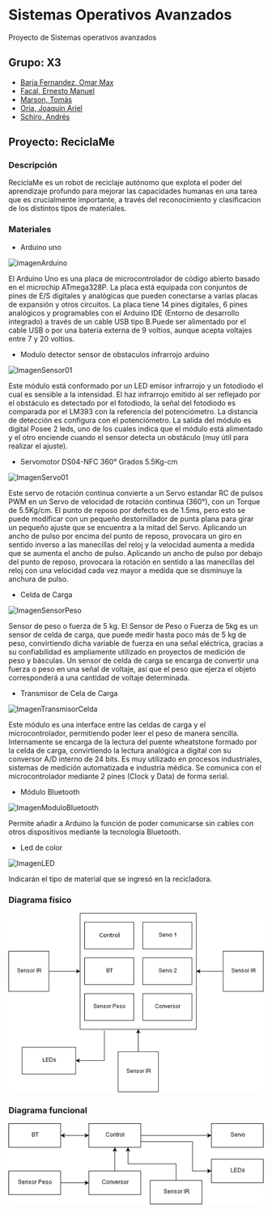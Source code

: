 Sistemas Operativos Avanzados
===============================
Proyecto de Sistemas operativos avanzados

Grupo: X3 <br /> 
-----------
* [Barja Fernandez, Omar Max](https://github.com/omx17)<br /> 
* [Facal, Ernesto Manuel](https://github.com/ErnestoFacal)<br />
* [Marson, Tomás](https://github.com/tomimarson)
* [Oria, Joaquín Ariel](https://github.com/OriaJoaquin)<br /> 
* [Schiro, Andrés](https://github.com/ASchiro7)<br /> 

Proyecto: ReciclaMe<br /> 
---------
### Descripción

ReciclaMe es un robot de reciclaje autónomo que explota el poder del aprendizaje profundo para mejorar las capacidades humanas en una tarea que es crucialmente importante, a través del reconocimiento y clasificacion de los distintos tipos de materiales.

### Materiales

* Arduino uno 

![imagenArduino](https://imgs.clipartwiki.com/clipimg/small/162-1623636_this-is-a-small-microcontroller-that-you-can.png)

El Arduino Uno es una placa de microcontrolador de código abierto basado en el microchip ATmega328P. La placa está equipada con conjuntos de pines de E/S digitales y analógicas que pueden conectarse a varias placas de expansión y otros circuitos. La placa tiene 14 pines digitales, 6 pines analógicos y programables con el Arduino IDE (Entorno de desarrollo integrado) a través de un cable USB tipo B.Puede ser alimentado por el cable USB o por una batería externa de 9 voltios, aunque acepta voltajes entre 7 y 20 voltios.


* Modulo detector sensor de obstaculos infrarrojo arduino 

![ImagenSensor01](https://www.luisllamas.es/wp-content/uploads/2016/06/arduino-detector-obstaculos-infrarrojos-componente.png)

Este módulo está conformado por un LED emisor infrarrojo y un fotodiodo el cual es sensible a la intensidad. El haz infrarrojo emitido al ser reflejado por el obstáculo es detectado por el fotodiodo, la señal del fotodiodo es comparada por el LM393 con la referencia del potenciómetro. La distancia de detección es configura con el potenciómetro. La salida del módulo es digital
Posee 2 leds, uno de los cuales indica que el módulo está alimentado y el otro enciende cuando el sensor detecta un obstáculo (muy útil para realizar el ajuste).


* Servomotor DS04-NFC 360° Grados 5.5Kg-cm

![ImagenServo01](https://afel.cl/content/uploads/servomotor-ds04-nfc.jpg)

Este servo de rotación continua convierte a un Servo estandar RC de pulsos PWM en un Servo de velocidad de rotación continua (360°), con un Torque de 5.5Kg/cm.
El punto de reposo por defecto es de 1.5ms, pero esto se puede modificar con un pequeño destornillador de punta plana para girar un pequeño ajuste que se encuentra a la mitad del Servo.
Aplicando un ancho de pulso por encima del punto de reposo, provocara un giro en sentido inverso a las manecillas del reloj y la velocidad aumenta a medida que se aumenta el ancho de pulso. 
Aplicando un ancho de pulso por debajo del punto de reposo, provocara la rotación en sentido a las manecillas del reloj con una velocidad cada vez mayor a medida que se disminuye la anchura de pulso.


* Celda de Carga

![ImagenSensorPeso](http://tdrobotica.co/2463/celda-de-carga-de-1-kg-barra-recta.jpg)

Sensor de peso o fuerza de 5 kg. El Sensor de Peso o Fuerza de 5kg es un sensor de celda de carga, que puede medir hasta poco más de 5 kg de peso, convirtiendo dicha variable de fuerza en una señal eléctrica, gracias a su confiabilidad es ampliamente utilizado en proyectos de medición de peso y básculas. Un sensor de celda de carga se encarga de convertir una fuerza o peso en una señal de voltaje, así que el peso que ejerza el objeto corresponderá a una cantidad de voltaje determinada.


* Transmisor de Cela de Carga

![ImagenTransmisorCelda](http://www.naylampmechatronics.com/464-large_default/modulo-hx711-transmisor-de-celda-de-carga.jpg)

Este módulo es una interface entre las celdas de carga y el microcontrolador, permitiendo poder leer el peso de manera sencilla. Internamente se encarga de la lectura del puente wheatstone formado por la celda de carga, convirtiendo la lectura analógica a digital con su conversor A/D interno de 24 bits.
Es muy utilizado en procesos industriales, sistemas de medición automatizada e industria médica.
Se comunica con el microcontrolador mediante 2 pines (Clock y Data) de forma serial.


* Módulo Bluetooth

![ImagenModuloBluetooth](http://www.maxelectronica.cl/5-large_default/modulo-bluetooth-serial-ttl-esclavo-hc-06.jpg)

Permite añadir a Arduino la función de poder comunicarse sin cables con otros dispositivos mediante la tecnología Bluetooth.

  
* Led de color

![ImagenLED](https://encrypted-tbn0.gstatic.com/images?q=tbn:ANd9GcTudfUA01j969DuZr_-SODUrnwSnZLblGCH87OsoMiGVBGeT_ajYA)

Indicarán el tipo de material que se ingresó en la recicladora.  

### Diagrama físico

![diagramaFisico](https://github.com/OriaJoaquin/X3/blob/master/Diagramas/DiagramaFisico.png)

### Diagrama funcional

![diagramaFuncional](https://github.com/OriaJoaquin/X3/blob/master/Diagramas/DiagramaFuncional.png)
